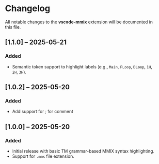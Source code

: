 # Changelog
All notable changes to the **vscode-mmix** extension will be documented in this file.

## [1.1.0] – 2025-05-21
### Added
- Semantic token support to highlight labels (e.g., `Main`, `FLoop`, `DLoop`, `1H`, `2H`, `3H`).

## [1.0.2] – 2025-05-20
### Added
- Add support for ; for comment

## [1.0.0] – 2025-05-20
### Added
- Initial release with basic TM grammar-based MMIX syntax highlighting.
- Support for `.mms` file extension.